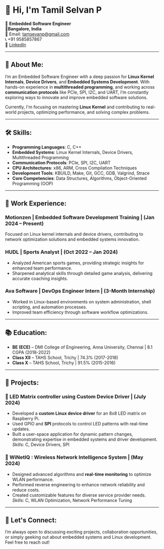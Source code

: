 # 👋 Hi, I'm Tamil Selvan P

🎯 **Embedded Software Engineer**  
📍**Bangalore, India**  
📧 Email: [tamsevanp@gmail.com](mailto:tamsevanp@gmail.com)   
📞 +91 9585857867  
🔗 [LinkedIn](https://www.linkedin.com/in/tamil-selvan)

---

## 🚀 About Me:
I’m an Embedded Software Engineer with a deep passion for **Linux Kernel Internals**, **Device Drivers**, and **Embedded Systems Development**. With hands-on experience in **multithreaded programming**, and working across **communication protocols** like PCIe, SPI, I2C, and UART, I’m constantly exploring ways to innovate and improve embedded software solutions.

Currently, I'm focusing on mastering **Linux Kernel** and contributing to real-world projects, optimizing performance, and solving complex problems.

---

## 🛠️ Skills:
- **Programming Languages**: C, C++
- **Embedded Systems**: Linux Kernel Internals, Device Drivers, Multithreaded Programming
- **Communication Protocols**: PCIe, SPI, I2C, UART
- **CPU Architectures**: x86, ARM, Cross Compilation Techniques
- **Development Tools**: KBUILD, Make, Git, GCC, GDB, Valgrind, Strace
- **Core Competencies**: Data Structures, Algorithms, Object-Oriented Programming (OOP)

---

## 🏢 Work Experience:

### Motionzen | Embedded Software Development Training | **(Jan 2024 – Present)**  
Focused on Linux kernel internals and device drivers, contributing to network optimization solutions and embedded systems innovation.

### HUDL | Sports Analyst | **(Oct 2022 – Jan 2024)**  
- Analyzed American sports games, providing strategic insights for enhanced team performance.
- Sharpened analytical skills through detailed game analysis, delivering accurate coaching insights.

### Ava Software | DevOps Engineer Intern | **(3-Month Internship)**  
- Worked in Linux-based environments on system administration, shell scripting, and automation processes.
- Improved team efficiency through software workflow optimizations.

---

## 📚 Education:

- **BE (ECE)** – DMI College of Engineering, Anna University, Chennai | 8.1 CGPA (2018-2022)  
- **Class XII** – TAHS School, Trichy | 74.3% (2017-2018)  
- **Class X** – TAHS School, Trichy | 91.5% (2015-2016)  

---

## 🔧 Projects:

### 🔌 LED Matrix controller using Custom Device Driver | **(July 2024)**  
- Developed a **custom Linux device driver** for an 8x8 LED matrix on Raspberry Pi.
- Used GPIO and **SPI** protocols to control LED patterns with real-time updates.
- Built a user-space application for dynamic pattern changes, demonstrating expertise in embedded systems and driver development.  
*Skills*: C, Device Drivers, SPI

### 📡 WiNetIQ : Wireless Network Intelligence System | **(May 2024)**  
- Designed advanced algorithms and **real-time monitoring** to optimize WLAN performance.
- Performed reverse engineering to enhance network reliability and reduce costs.
- Created customizable features for diverse service provider needs.  
*Skills*: C, WLAN Optimization, Network Performance Tuning

---

## 🤝 Let's Connect:
I’m always open to discussing exciting projects, collaboration opportunities, or simply geeking out about embedded systems and Linux development. Feel free to reach out!
